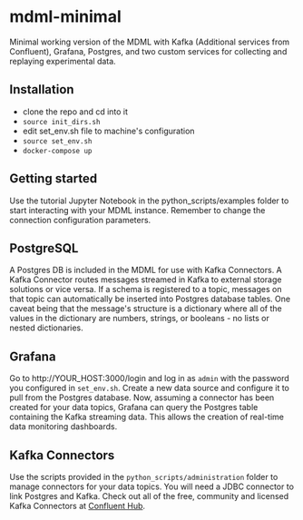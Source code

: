 # mdml-minimal
Minimal working version of the MDML with Kafka (Additional services from Confluent), Grafana, Postgres, and two custom services for collecting and replaying experimental data. 

## Installation
* clone the repo and cd into it
* `source init_dirs.sh`
* edit set_env.sh file to machine's configuration
* `source set_env.sh`
* `docker-compose up`

## Getting started
Use the tutorial Jupyter Notebook in the python_scripts/examples folder to start interacting with your MDML instance. Remember to change the connection configuration parameters.

## PostgreSQL
A Postgres DB is included in the MDML for use with Kafka Connectors. A Kafka Connector routes messages streamed in Kafka to external storage solutions or vice versa. If a schema is registered to a topic, messages on that topic can automatically be inserted into Postgres database tables. One caveat being that the message's structure is a dictionary where all of the values in the dictionary are numbers, strings, or booleans - no lists or nested dictionaries.

## Grafana
Go to http://YOUR_HOST:3000/login and log in as `admin` with the password you configured in `set_env.sh`. Create a new data source and configure it to pull from the Postgres database. Now, assuming a connector has been created for your data topics, Grafana can query the Postgres table containing the Kafka streaming data. This allows the creation of real-time data monitoring dashboards. 

## Kafka Connectors
Use the scripts provided in the `python_scripts/administration` folder to manage connectors for your data topics. You will need a JDBC connector to link Postgres and Kafka. Check out all of the free, community and licensed Kafka Connectors at [Confluent Hub](https://www.confluent.io/hub/).
